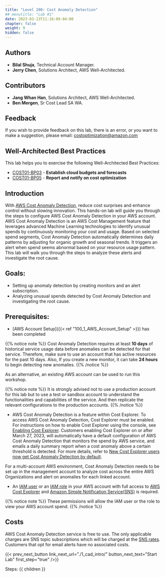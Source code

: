 ```yaml
---
title: "Level 200: Cost Anomaly Detection"
## menutitle: "Lab #1"
date: 2023-03-13T11:16:09-04:00
chapter: false
weight: 9
hidden: false
---
```


## Authors
* **Bilal Shuja**, Technical Account Manager.
* **Jerry Chen**, Solutions Architect, AWS Well-Architected.

## Contributors
* **Jang Whan Han**, Solutions Architect, AWS Well-Architected.
* **Ben Mergen**, Sr Cost Lead SA WA.

## Feedback
If you wish to provide feedback on this lab, there is an error, or you want to make a suggestion, please email: costoptimization@amazon.com

## Well-Architected Best Practices

This lab helps you to exercise the following Well-Architected Best Practices:

* [COST01-BP03](https://docs.aws.amazon.com/wellarchitected/latest/framework/cost_cloud_financial_management_budget_forecast.html) - **Establish cloud budgets and forecasts**
* [COST01-BP05](https://docs.aws.amazon.com/wellarchitected/2022-03-31/framework/cost_cloud_financial_management_usage_report.html) - **Report and notify on cost optimization**


## Introduction

 With [AWS Cost Anomaly Detection,](https://aws.amazon.com/aws-cost-management/aws-cost-anomaly-detection/) reduce cost surprises and enhance control without slowing innovation. This hands-on lab will guide you through the steps to configure AWS Cost Anomaly Detection in your AWS account. AWS Cost Anomaly Detection is an AWS Cost Management feature that leverages advanced Machine Learning technologies to identify unusual spends by continuously monitoring your cost and usage. Based on selected spend segments, Cost Anomaly Detection automatically determines daily patterns by adjusting for organic growth and seasonal trends. It triggers an alert when spend seems abnormal based on your resource usage pattern. This lab will walk you through the steps to analyze these alerts and investigate the root cause.


## Goals: 

* Setting up anomaly detection by creating monitors and an alert subscription.
* Analyzing unusual spends detected by Cost Anomaly Detection and investigating the root cause.


## Prerequisites:

* [AWS Account Setup]({{< ref "100_1_AWS_Account_Setup" >}}) has been completed

{{% notice note %}}
Cost Anomaly Detection requires at least **10 days** of historical service usage data before anomalies can be detected for that service. Therefore, make sure to use an account that has active resources for the past 10 days. Also, If you create a new monitor, it can take **24 hours** to begin detecting new anomalies. 
{{% /notice %}}

As an alternative, an existing AWS account can be used to run this workshop.

{{% notice note %}}
It is strongly advised not to use a production account for this lab but to use a test or sandbox account to understand the functionalities and capabilities of the service. And then replicate the relevant configurations to the production accounts.
{{% /notice %}}

* AWS Cost Anomaly Detection is a feature within Cost Explorer. To access AWS Cost Anomaly Detection, Cost Explorer must be enabled. For instructions on how to enable Cost Explorer using the console, see [Enabling Cost Explorer](https://docs.aws.amazon.com/cost-management/latest/userguide/ce-enable.html). Customers enabling Cost Explorer on or after March 27, 2023, will automatically have a default configuration of AWS Cost Anomaly Detection that monitors the spend by AWS service, and emails a daily summary report when a cost anomaly above a certain threshold is detected. For more details, refer to [New Cost Explorer users now get Cost Anomaly Detection by default](https://aws.amazon.com/blogs/aws-cloud-financial-management/new-aws-cost-explorer-users-can-now-automatically-detect-cost-anomalies/).

For a multi-account AWS environment, Cost Anomaly Detection needs to be set up in the management account to analyze cost across the entire AWS Organizations and alert on anomalies for each linked account.

* An [IAM user](https://docs.aws.amazon.com/IAM/latest/UserGuide/id_users.html) or an [IAM role](https://docs.aws.amazon.com/IAM/latest/UserGuide/id_roles.html) in your AWS account with full access to [AWS Cost Explorer](https://aws.amazon.com/aws-cost-management/aws-cost-explorer/) and [Amazon Simple Notification Service(SNS)](https://aws.amazon.com/sns/) is required.

{{% notice note %}}
These permissions will allow the IAM user or the role to view your AWS account spend.
{{% /notice %}}

## Costs

AWS Cost Anomaly Detection service is free to use. The only applicable charges are SNS topic subscriptions which will be charged at the [SNS rates](https://aws.amazon.com/sns/pricing/). Customers that opt for email alerts have no associated costs.

{{< prev_next_button link_next_url="./1_cad_intro/" button_next_text="Start Lab" first_step="true" />}}

Steps:
{{ children }}
